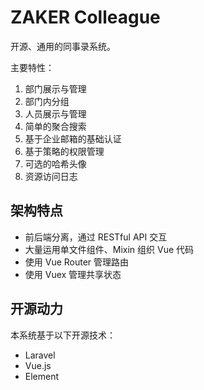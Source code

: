 # ZAKER Colleague

开源、通用的同事录系统。

主要特性：

1. 部门展示与管理
2. 部门内分组
3. 人员展示与管理
4. 简单的聚合搜索
5. 基于企业邮箱的基础认证
6. 基于策略的权限管理
7. 可选的哈希头像
8. 资源访问日志

## 架构特点

- 前后端分离，通过 RESTful API 交互
- 大量运用单文件组件、Mixin 组织 Vue 代码
- 使用 Vue Router 管理路由
- 使用 Vuex 管理共享状态

## 开源动力

本系统基于以下开源技术：

- Laravel
- Vue.js
- Element
